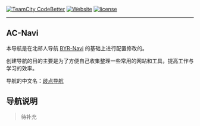 [![TeamCity CodeBetter](https://img.shields.io/teamcity/codebetter/bt428.svg?style=plastic)](https://github.com/acusp/AC-Navi)
[![Website](https://img.shields.io/website-up-down-green-red/http/shields.io.svg?label=my-website&style=plastic)](https://navi.acusp.info)
[![license](https://img.shields.io/github/license/mashape/apistatus.svg?style=plastic)](/LICENSE)

---

## AC-Navi

本导航是在北邮人导航 [BYR-Navi](https://github.com/BYR-Navi/BYR-Navi) 的基础上进行配置修改的。

创建导航的目的主要是为了方便自己收集整理一些常用的网站和工具，提高工作与学习的效率。

导航的中文名：[歧点导航](https://navi.acusp.info)


## 导航说明

> 待补充
